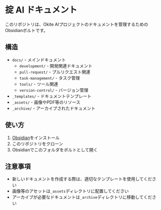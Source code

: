 # 掟 AI ドキュメント

このリポジトリは、Okite AIプロジェクトのドキュメントを管理するためのObsidianボルトです。

## 構造

- `docs/` - メインドキュメント
  - `development/` - 開発関連ドキュメント
  - `pull-request/` - プルリクエスト関連
  - `task-management/` - タスク管理
  - `tools/` - ツール関連
  - `version-control/` - バージョン管理
- `_templates/` - ドキュメントテンプレート
- `_assets/` - 画像やPDF等のリソース
- `_archive/` - アーカイブされたドキュメント

## 使い方

1. [Obsidian](https://obsidian.md/)をインストール
2. このリポジトリをクローン
3. Obsidianでこのフォルダをボルトとして開く

## 注意事項

- 新しいドキュメントを作成する際は、適切なテンプレートを使用してください
- 画像等のアセットは`_assets`ディレクトリに配置してください
- アーカイブが必要なドキュメントは`_archive`ディレクトリに移動してください
